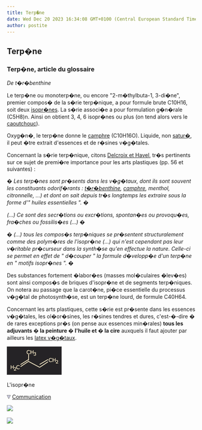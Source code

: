 ```yaml
---
title: Terp�ne
date: Wed Dec 20 2023 16:34:08 GMT+0100 (Central European Standard Time)
author: postite
---
```


## Terp�ne
### Terp�ne, article du glossaire
 _De t�r�benthine_

Le terp�ne ou monoterp�ne, ou encore "2-m�thylbuta-1, 3-di�ne", premier compos� de la s�rie terp�nique, a pour formule brute C10H16, soit deux [isopr�nes](isoprene.html). La s�rie associ�e a pour formulation g�n�rale (C5H8)n. Ainsi on obtient 3, 4, 6 isopr�nes ou plus (on tend alors vers le [caoutchouc](latex.html#fabricationcomposition)).

Oxyg�n�, le terp�ne donne le [camphre](camphre.html) (C10H16O). Liquide, non [satur�](saturation.html), il peut �tre extrait d'essences et de r�sines v�g�tales.

Concernant la s�rie terp�nique, citons [Delcroix et Havel](livres.html#delcroix), tr�s pertinents sur ce sujet de premi�re importance pour les arts plastiques (pp. 56 et suivantes) :

� _Les terp�nes sont pr�sents dans les v�g�taux, dont ils sont souvent les constituants odorif�rants : [t�r�benthine](essences.html#essencedeterebenthine), [camphre](camphre.html), menthol, citronnelle, ...) et dont on sait depuis tr�s longtemps les extraire sous la forme d'" huiles essentielles ". �_

_(...) Ce sont des secr�tions ou excr�tions, spontan�es ou provoqu�es, fra�ches ou fossilis�es (...)_ �

_� (...) tous les compos�s terp�niques se pr�sentent structuralement comme des polym�res de l'isopr�ne (...) qui n'est cependant pas leur v�ritable pr�curseur dans la synth�se qu'en effectue la nature. Celle-ci se permet en effet de " d�couper " la formule d�velopp�e d'un terp�ne en " motifs isopr�nes ". �_

Des substances fortement �labor�es (masses mol�culaires �lev�es) sont ainsi compos�s de briques d'isopr�ne et de segments terp�niques. On notera au passage que la carot�ne, pi�ce essentielle du processus v�g�tal de photosynth�se, est un terp�ne lourd, de formule C40H64.

Concernant les arts plastiques, cette s�rie est pr�sente dans les essences v�g�tales, les ol�or�sines, les r�sines tendres et dures, c'est-�-dire � de rares exceptions pr�s (on pense aux essences min�rales) **tous les adjuvants � la peinture � l'huile et � la cire** auxquels il faut ajouter par ailleurs les [latex v�g�taux](latex.html).

![](images/isoprene.jpg)

L'isopr�ne



![](images/flechebas.gif) [Communication](http://www.artrealite.com/annonceurs.htm) 

[![](https://cbonvin.fr/sites/regie.artrealite.com/visuels/campagne1.png)](index-2.html#20131014)

![](https://cbonvin.fr/sites/regie.artrealite.com/visuels/campagne2.png)